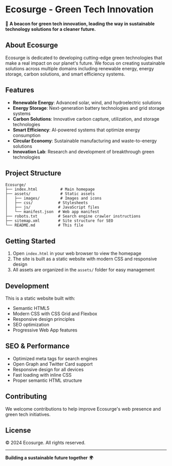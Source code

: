 # Ecosurge - Green Tech Innovation

🌱 **A beacon for green tech innovation, leading the way in sustainable technology solutions for a cleaner future.**

## About Ecosurge

Ecosurge is dedicated to developing cutting-edge green technologies that make a real impact on our planet's future. We focus on creating sustainable solutions across multiple domains including renewable energy, energy storage, carbon solutions, and smart efficiency systems.

## Features

- **Renewable Energy**: Advanced solar, wind, and hydroelectric solutions
- **Energy Storage**: Next-generation battery technologies and grid storage systems
- **Carbon Solutions**: Innovative carbon capture, utilization, and storage technologies
- **Smart Efficiency**: AI-powered systems that optimize energy consumption
- **Circular Economy**: Sustainable manufacturing and waste-to-energy solutions
- **Innovation Lab**: Research and development of breakthrough green technologies

## Project Structure

```
Ecosurge/
├── index.html          # Main homepage
├── assets/             # Static assets
│   ├── images/         # Images and icons
│   ├── css/           # Stylesheets
│   ├── js/            # JavaScript files
│   └── manifest.json  # Web app manifest
├── robots.txt         # Search engine crawler instructions
├── sitemap.xml        # Site structure for SEO
└── README.md          # This file
```

## Getting Started

1. Open `index.html` in your web browser to view the homepage
2. The site is built as a static website with modern CSS and responsive design
3. All assets are organized in the `assets/` folder for easy management

## Development

This is a static website built with:
- Semantic HTML5
- Modern CSS with CSS Grid and Flexbox
- Responsive design principles
- SEO optimization
- Progressive Web App features

## SEO & Performance

- Optimized meta tags for search engines
- Open Graph and Twitter Card support
- Responsive design for all devices
- Fast loading with inline CSS
- Proper semantic HTML structure

## Contributing

We welcome contributions to help improve Ecosurge's web presence and green tech initiatives.

## License

© 2024 Ecosurge. All rights reserved.

---

**Building a sustainable future together** 🌍